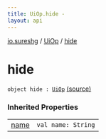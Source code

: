 ```yaml
---
title: UiOp.hide - 
layout: api
---
```


<div class='api-docs-breadcrumbs'><a href="../index.html">io.sureshg</a> / <a href="index.html">UiOp</a> / <a href=".">hide</a></div>

# hide

<div class="signature"><code><span class="keyword">object </span><span class="identifier">hide</span>&nbsp;<span class="symbol">:</span>&nbsp;<a href="index.html"><span class="identifier">UiOp</span></a></code> <a href="https://github.com/sureshg/kotlin-starter/blob/master/src/main/kotlin/io/sureshg/Idiomatic.kt#L41">(source)</a></div>

### Inherited Properties

<table class="api-docs-table">
<tbody>
<tr>
<td markdown="1">
<a href="name.html">name</a>
</td>
<td markdown="1">
<div class="signature"><code><span class="keyword">val </span><span class="identifier">name</span><span class="symbol">: </span><span class="identifier">String</span></code></div>

</td>
</tr>
</tbody>
</table>
